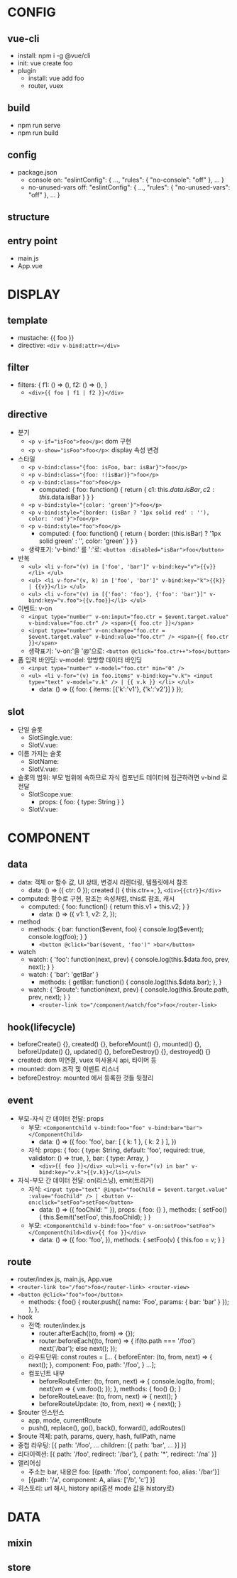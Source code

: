# CONFIG

## vue-cli
* install: npm i -g @vue/cli
* init: vue create foo
* plugin
    * install: vue add foo
    * router, vuex

## build
* npm run serve
* npm run build

## config
* package.json
    * console on: "eslintConfig": { ..., "rules": { "no-console": "off" }, ... }
    * no-unused-vars off: "eslintConfig": { ..., "rules": { "no-unused-vars": "off" }, ... }

## structure

## entry point
* main.js
* App.vue


# DISPLAY

## template
* mustache: {{ foo }}
* directive: ```<div v-bind:attr></div>```

## filter
* filters: { f1: () => (), f2: () => (), }
    * ```<div>{{ foo | f1 | f2 }}</div>```

## directive
* 분기
    * ```<p v-if="isFoo">foo</p>```: dom 구현
    * ```<p v-show="isFoo">foo</p>```: display 속성 변경
* 스타일
    * ```<p v-bind:class="{foo: isFoo, bar: isBar}">foo</p>```
    * ```<p v-bind:class="{foo: !(isBar)}">foo</p>```
    * ```<p v-bind:class="foo">foo</p>```
        * computed: { foo: function() { return { c1: this.$data.isBar, c2: this.$data.isBar } } }
    * ```<p v-bind:style="{color: 'green'}">foo</p>```
    * ```<p v-bind:style="{border: (isBar ? '1px solid red' : ''), color: 'red'}">foo</p>```
    * ```<p v-bind:style="foo">foo</p>```
        * computed: { foo: function() { return { border: (this.isBar) ? '1px solid green' : '', color: 'green' } } }
    * 생략표기: 'v-bind:' 를 ':'로: ```<button :disabled="isBar">foo</button>```
* 반복
    * ```<ul> <li v-for="(v) in ['foo', 'bar']" v-bind:key="v">{{v}}</li> </ul>```
    * ```<ul> <li v-for="(v, k) in ['foo', 'bar']" v-bind:key="k">{{k}} | {{v}}</li> </ul>```
    * ```<ul> <li v-for="(v) in [{'foo': 'foo'}, {'foo': 'bar'}]" v-bind:key="v.foo">{{v.foo}}</li> </ul>```
* 이벤트: v-on
    * ```<input type="number" v-on:input="foo.ctr = $event.target.value" v-bind:value="foo.ctr" /> <span>{{ foo.ctr }}</span>```
    * ```<input type="number" v-on:change="foo.ctr = $event.target.value" v-bind:value="foo.ctr" /> <span>{{ foo.ctr }}</span>```
    * 생략표기: 'v-on:'을 '@'으로: ```<button @click="foo.ctr++">foo</button>```
* 폼 입력 바인딩: v-model: 양방향 데이터 바인딩
    * ```<input type="number" v-model="foo.ctr" min="0" />```
    * ```<ul> <li v-for="(v) in foo.items" v-bind:key="v.k"> <input type="text" v-model="v.k" /> | {{ v.k }} </li> </ul>```
        * data: () => ({ foo: { items: [{'k':'v1'}, {'k':'v2'}] } });

## slot
* 단일 슬롯
    * SlotSingle.vue: <template><div><slot>aa</slot></div></template>
    * SlotV.vue: <template><div><SlotSingle></SlotSingle><SlotSingle>AA</SlotSingle></div></template>
* 이름 가지는 슬롯
    * SlotName: <template><div><slot name="aa">aa</slot><slot>bb</slot></div></template>
    * SlotV.vue: <template><div><SlotName></SlotName><SlotName><div slot="aa"></div><div>BB</div></SlotName></div></template>
* 슬롯의 범위: 부모 범위에 속하므로 자식 컴포넌트 데이터에 접근하려면 v-bind 로 전달
    * SlotScope.vue: <template><div><slot v-bind:foo="foo">{{ foo }}</slot></div></template>
        * props: { foo: { type: String } }
    * SlotV.vue: <template><div><SlotScope v-bind:foo="foo"></SlotScope></div></template>


# COMPONENT

## data
* data: 객체 or 함수 값, UI 상태, 변경시 리렌더링, 템플릿에서 참조
    * data: () => ({ ctr: 0 }); created () { this.ctr++; }, ```<div>{{ctr}}</div>```
* computed: 함수로 구현, 참조는 속성처럼, this로 참조, 캐시
    * computed: { foo: function() { return this.v1 + this.v2; } }
        * data: () => ({ v1: 1, v2: 2, });
* method
    * methods: { bar: function($event, foo) { console.log($event); console.log(foo); } }
        * ```<button @click="bar($event, 'foo')" >bar</button>```
* watch
    * watch: { 'foo': function(next, prev) { console.log(this.$data.foo, prev, next); } }
    * watch: { 'bar': 'getBar' }
        * methods: { getBar: function() { console.log(this.$data.bar); }, }
    * watch: { '$route': function(next, prev) { console.log(this.$route.path, prev, next); } }
        * ```<router-link to="/component/watch/foo">foo</router-link>```

## hook(lifecycle)
* beforeCreate() {}, created() {}, beforeMount() {}, mounted() {}, beforeUpdate() {}, updated() {}, beforeDestroy() {}, destroyed() {}
* created: dom 미연결, vuex 미사용시 api, 타이머 등
* mounted: dom 조작 및 이벤트 리스너
* beforeDestroy: mounted 에서 등록한 것들 뒷정리

## event
* 부모-자식 간 데이터 전달: props
    * 부모: ```<ComponentChild v-bind:foo="foo" v-bind:bar="bar"></ComponentChild>```
        * data: () => ({ foo: 'foo', bar: [ { k: 1 }, { k: 2 } ], })
    * 자식: props: { foo: { type: String, default: 'foo', required: true, validator: () => true, }, bar: { type: Array, }
        * ```<div>{{ foo }}</div> <ul><li v-for="(v) in bar" v-bind:key="v.k">{{v.k}}</li></ul>```
* 자식-부모 간 데이터 전달: on(리스닝), emit(트리거)
    * 자식: ```<input type="text" @input="fooChild = $event.target.value" :value="fooChild" /> | <button v-on:click="setFoo">setFoo</button>```
        * data: () => ({ fooChild: '' }), props: { foo: {} }, methods: { setFoo() { this.$emit('setFoo', this.fooChild); } }
    * 부모: ```<ComponentChild v-bind:foo="foo" v-on:setFoo="setFoo"></ComponentChild><div>{{ foo }}</div>```
        * data: () => ({ foo: 'foo', }), methods: { setFoo(v) { this.foo = v; } }

## route
* router/index.js, main.js, App.vue
* ```<router-link to="/foo">foo</router-link> <router-view>```
* ```<button @click="foo">foo</button>```
    * methods: { foo() { router.push({ name: 'Foo', params: { bar: 'bar' } }); }, },
* hook
    * 전역: router/index.js
        * router.afterEach((to, from) => {});
        * router.beforeEach((to, from) => { if(to.path === '/foo') next('/bar'); else next(); });
    * 라우트단위: const routes = [... { beforeEnter: (to, from, next) => { next(); }, component: Foo, path: '/foo', } ...];
    * 컴포넌트 내부
        * beforeRouteEnter: (to, from, next) => { console.log(to, from); next(vm => { vm.foo(); }); }, methods: { foo() {}; }
        * beforeRouteLeave: (to, from, next) => { next(); }
        * beforeRouteUpdate: (to, from, next) => { next(); }
* $router 인스턴스
    * app, mode, currentRoute
    * push(), replace(), go(), back(), forward(), addRoutes()
* $route 객체: path, params, query, hash, fullPath, name
* 중첩 라우팅: [{ path: '/foo', ... children: [{ path: 'bar', ... }] }]
* 리다이렉션: [{ path: '/foo', redirect: '/bar'}, { path: '*', redirect: '/na' }]
* 앨리어싱
    * 주소는 bar, 내용은 foo: [{path: '/foo', component: foo, alias: '/bar'}]
    * [{path: '/a', component: A, alias: ['/b', 'c'] }]
* 히스토리: url 해시, history api(옵션 mode 값을 history로)


# DATA

## mixin

## store


